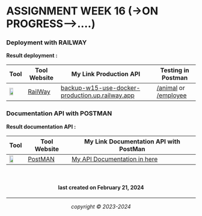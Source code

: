 
# ASSIGNMENT WEEK 16 (->ON PROGRESS-->....)

### Deployment with RAILWAY

**Result deployment :**

|       Tool     | Tool Website | My Link Production API |Testing in Postman|
|----------------|--------------|------------------------|--------|
|<img width="55%" img src="https://railway.app/brand/logotype-light.png">|[RailWay](https://railway.com/) |[backup-w15-use-docker-production.up.railway.app](https://backup-w15-use-docker-production.up.railway.app)|[/animal]() or [/employee]()|


### Documentation API with POSTMAN

**Result documentation API :**

|       Tool     | Tool Website | My Link Documentation API with PostMan |
|----------------|--------------|------------------------------------|
|<img width="55%" img src="https://w7.pngwing.com/pngs/877/217/png-transparent-postman-logo-tech-companies-thumbnail.png">|[PostMAN](https://postman.com/) |[My API Documentation in here](https://documenter.getpostman.com/view/32137902/2sA2r81iox)|



<br>


<h4 align="center">last created on February 21, 2024</h4>


---


<p align="center"></p>
<p align="center"><i>copyright &copy; 2023-2024</i></p>







